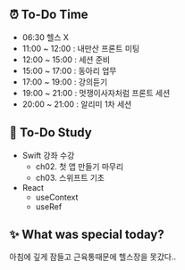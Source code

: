 ## ⏰  To-Do Time
- 06:30 헬스  X 
- 11:00 ~ 12:00 : 내만산 프론트 미팅
- 12:00 ~ 15:00 : 세션 준비 
- 15:00 ~ 17:00 : 동아리 업무
- 17:00 ~ 19:00 : 강의듣기 
- 19:00 ~ 21:00 : 멋쟁이사자처럼 프론트 세션 
- 20:00 ~ 21:00 : 알리미 1차 세션

## 📖 To-Do Study
- Swift 강좌 수강
    - ch02. 첫 앱 만들기 마무리 
    - ch03. 스위프트 기초
- React 
    - useContext
    - useRef

## ✨ What was special today?
아침에 깊게 잠들고 근육통때문에 헬스장을 못갔다..